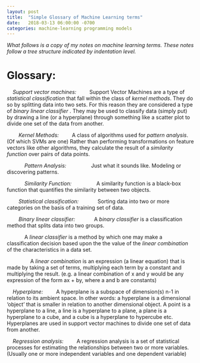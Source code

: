 ```yaml
---
layout: post
title:  "Simple Glossary of Machine Learning terms"
date:   2018-03-13 06:00:00 -0700
categories: machine-learning programming models
---
```


*What follows is a copy of my notes on machine learning terms. These notes follow a tree structure indicated by indentation level.*


# Glossary:

&nbsp;&nbsp;&nbsp;&nbsp;*Support vector machines:*
&nbsp;&nbsp;&nbsp;&nbsp;&nbsp;&nbsp;&nbsp;&nbsp;Support Vector Machines are a type of *statistical classification* that fall within the class of *kernel methods*. They do so by splitting data into two sets.  For this reason they are considered a type of *binary linear classifier* . They may be used to classify data (simply put) by drawing a line (or a hyperplane) through something like a scatter plot to divide one set of the data from another. 


&nbsp;&nbsp;&nbsp;&nbsp;&nbsp;&nbsp;&nbsp;&nbsp;*Kernel Methods:*
&nbsp;&nbsp;&nbsp;&nbsp;&nbsp;&nbsp;&nbsp;&nbsp;A class of algorithms used for *pattern analysis*. (Of which SVMs are one) Rather than performing transformations on feature vectors like other algorithms, they calculate the result of a *similarity function* over pairs of data points.

&nbsp;&nbsp;&nbsp;&nbsp;&nbsp;&nbsp;&nbsp;&nbsp;&nbsp;&nbsp;&nbsp;&nbsp;*Pattern Analysis:*
&nbsp;&nbsp;&nbsp;&nbsp;&nbsp;&nbsp;&nbsp;&nbsp;&nbsp;&nbsp;&nbsp;&nbsp;&nbsp;&nbsp;&nbsp;&nbsp;Just what it sounds like.  Modeling or discovering patterns.

&nbsp;&nbsp;&nbsp;&nbsp;&nbsp;&nbsp;&nbsp;&nbsp;&nbsp;&nbsp;&nbsp;&nbsp;*Similarity Function:*
&nbsp;&nbsp;&nbsp;&nbsp;&nbsp;&nbsp;&nbsp;&nbsp;&nbsp;&nbsp;&nbsp;&nbsp;&nbsp;&nbsp;&nbsp;&nbsp;A similarity function is a black-box function that quantifies the similarity between two objects.
 
&nbsp;&nbsp;&nbsp;&nbsp;&nbsp;&nbsp;&nbsp;&nbsp;*Statistical classification:*
&nbsp;&nbsp;&nbsp;&nbsp;&nbsp;&nbsp;&nbsp;&nbsp;&nbsp;&nbsp;&nbsp;&nbsp;Sorting data into two or more categories on the basis of a training set of data.

&nbsp;&nbsp;&nbsp;&nbsp;&nbsp;&nbsp;&nbsp;&nbsp;*Binary linear classifier:*
&nbsp;&nbsp;&nbsp;&nbsp;&nbsp;&nbsp;&nbsp;&nbsp;&nbsp;&nbsp;&nbsp;&nbsp;A *binary classifier* is a classification method that splits data into two groups.

&nbsp;&nbsp;&nbsp;&nbsp;&nbsp;&nbsp;&nbsp;&nbsp;&nbsp;&nbsp;&nbsp;&nbsp;A *linear classifier* is a method by which one may make a classification decision based upon the the value of the *linear combination* of the characteristics in a data set.

&nbsp;&nbsp;&nbsp;&nbsp;&nbsp;&nbsp;&nbsp;&nbsp;&nbsp;&nbsp;&nbsp;&nbsp;&nbsp;&nbsp;&nbsp;&nbsp;A *linear combination* is an expression (a linear equation) that is made by taking a set of terms, multiplying each term by a constant and multiplying the result.  (e.g. a linear combination of x and y would be any expression of the form ax + by, where a and b are constants)

&nbsp;&nbsp;&nbsp;&nbsp;*Hyperplane:*
&nbsp;&nbsp;&nbsp;&nbsp;&nbsp;&nbsp;&nbsp;&nbsp;A hyperplane is a subspace of dimension(s) n-1 in relation to its ambient space. In other words: a hyperplane is a dimensional ‘object’ that is smaller in relation to another dimensional object.  A point is a hyperplane to a line, a line is a hyperplane to a plane, a plane is a hyperplane to a cube, and a cube is a hyperplane to hypercube etc.  Hyperplanes are used in support vector machines to divide one set of data from another.

&nbsp;&nbsp;&nbsp;&nbsp;*Regression analysis:*
&nbsp;&nbsp;&nbsp;&nbsp;&nbsp;&nbsp;&nbsp;&nbsp;A regression analysis is a set of statistical processes for estimating the relationships between two or more variables.  (Usually one or more independent variables and one dependent variable)

